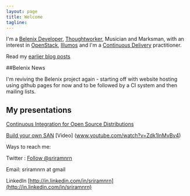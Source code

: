 ```yaml
---
layout: page
title: Welcome
tagline: 
---
```


I'm a [Belenix Developer](http://www.belenix.org/), [Thoughtworker](http://www.thoughtworks.com), Musician and Marksman, with an interest in [OpenStack](http://www.openstack.org), [Illumos](http://illumos.org) and I'm a [Continuous Delivery](http://www.continuousdelivery.com) practitioner.

Read my [earlier blog posts](http://dynamicproxy.livejournal.com)

##Belenix News

I'm reviving the Belenix project again - starting off with website hosting using github pages for now and to be followed by a CI system and then mailing lists.

## My presentations

[Continuous Integration for Open Source Distributions](http://www.slideshare.net/sriramnrn/continuous-integration-for-open-source-distros-v-30)

[Build your own SAN](http://www.slideshare.net/sriramnrn/build-your-own-san) [Video] (www.youtube.com/watch?v=Zdk1lnMvBv4)

Ways to reach me:

Twitter :
<a href="https://twitter.com/sriramnrn" class="twitter-follow-button" data-show-count="false">Follow @sriramnrn</a>
<script>!function(d,s,id){var js,fjs=d.getElementsByTagName(s)[0],p=/^http:/.test(d.location)?'http':'https';if(!d.getElementById(id)){js=d.createElement(s);js.id=id;js.src=p+'://platform.twitter.com/widgets.js';fjs.parentNode.insertBefore(js,fjs);}}(document, 'script', 'twitter-wjs');</script>

Email: sriramnrn at gmail

LinkedIn [http://in.linkedin.com/in/sriramnrn](http://in.linkedin.com/in/sriramnrn)
